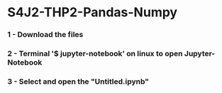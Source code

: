 # S4J2-THP2-Pandas-Numpy

### 1 - Download the files
### 2 - Terminal '$ jupyter-notebook' on linux to open Jupyter-Notebook
### 3 - Select and open the "Untitled.ipynb"
